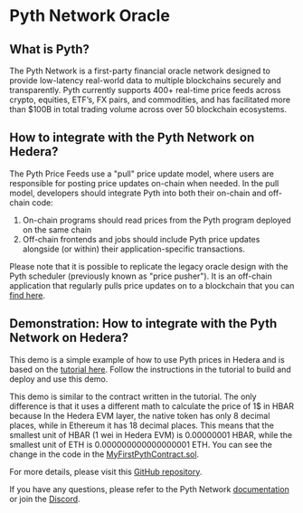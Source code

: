 # Pyth Network Oracle

## What is Pyth?

The Pyth Network is a first-party financial oracle network designed to provide low-latency real-world data to multiple blockchains securely and transparently.
Pyth currently supports 400+ real-time price feeds across crypto, equities, ETF’s, FX pairs, and commodities, and has facilitated more than $100B in total trading volume across over 50 blockchain ecosystems.

## How to integrate with the Pyth Network on Hedera?

The Pyth Price Feeds use a "pull" price update model, where users are responsible for posting price updates on-chain when needed.
In the pull model, developers should integrate Pyth into both their on-chain and off-chain code:
1. On-chain programs should read prices from the Pyth program deployed on the same chain
2. Off-chain frontends and jobs should include Pyth price updates alongside (or within) their application-specific transactions.

Please note that it is possible to replicate the legacy oracle design with the Pyth scheduler (previously known as "price pusher"). It is an off-chain application that regularly pulls price updates on to a blockchain that you can [find here](https://docs.pyth.network/price-feeds/schedule-price-updates/using-scheduler).

## Demonstration: How to integrate with the Pyth Network on Hedera?

This demo is a simple example of how to use Pyth prices in Hedera and is based on the [tutorial here](https://docs.pyth.network/price-feeds/create-your-first-pyth-app/evm). Follow the instructions in the tutorial to build and deploy and use this demo.

This demo is similar to the contract written in the tutorial. The only difference is that it uses a different math to calculate the price of 1$ in HBAR because In the Hedera EVM layer, the native token has only 8 decimal places, while in Ethereum it has 18 decimal places. This means that the smallest unit of HBAR (1 wei in Hedera EVM) is 0.00000001 HBAR, while the smallest unit of ETH is 0.000000000000000001 ETH. You can see the change in the code in the [MyFirstPythContract.sol](https://github.com/ali-bahjati/hedera-demo-contract/blob/main/contracts/src/MyFirstPythContract.sol).

For more details, please visit this [GitHub repository](https://github.com/ali-bahjati/hedera-demo-contract).

If you have any questions, please refer to the Pyth Network [documentation](https://docs.pyth.network/home) or join the [Discord](https://discord.gg/invite/PythNetwork).
